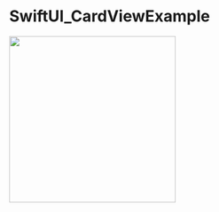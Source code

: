 # SwiftUI_CardViewExample
<img src="https://github.com/katafuchix/SwiftUI_CardViewExample/assets/6063541/435b3f86-dfdc-485c-984f-eb31c99cb027" width="300">
